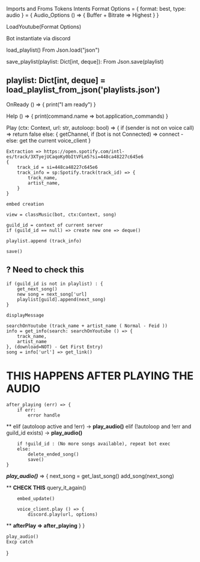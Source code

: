Imports and Froms
Tokens
Intents
Format Options = {
    format: best,
    type: audio
} = {
    Audio_Options () => {
        Buffer + Bitrate => Highest
    }
}

LoadYoutube(Format Options)

Bot instantiate via discord

load_playlist()
    From Json.load("json")

save_playlist(playlist: Dict[int, deque]):
    From Json.save(playlist)

## playlist: Dict[int, deque] = load_playlist_from_json('playlists.json')

OnReady () => {
    print("I am ready")
}

Help () => {
    print(command.name => bot.application_commands)
}

Play (ctx: Context, url: str, autoloop: bool) => {
    if (sender is not on voice call) => return false
    else: {
        getChannel,
        if (bot is not Connected) => connect - else: get the current voice_client
    }

    Extraction => https://open.spotify.com/intl-es/track/3XTyejUCaqoKy0bItVFLm5?si=448ca48227c645e6
    {
        track_id = si=448ca48227c645e6
        track_info = sp:Spotify.track(track_id) => {
            track_name,
            artist_name,
        }
    }

    embed creation

    view = classMusic(bot, ctx:Context, song)

    guild_id = context of current server
    if (guild_id == null) => create new one => deque()

    playlist.append (track_info)

    save()

## ? Need to check this
    if (guild_id is not in playlist) : {
        get_next_song()
        new song = next_song['url]
        playlist[guild].append(next_song)
    }

    displayMessage

    searchOnYoutube (track_name + artist_name ( Normal - Feid ))
    info = get_info(search: searchOnYoutube () => {
        track_name,
        artist_name
    }, (download=NOT) - Get First Entry)
    song = info['url'] => get_link()

# THIS HAPPENS AFTER PLAYING THE AUDIO
    after_playing (err) => {
        if err:
            error handle
**      elif (autoloop active and !err) -> **play_audio()**
        elif (!autoloop and !err and guild_id exists) -> **play_audio()**

        if !guild_id : (No more songs available), repeat bot exec
        else:
            delete_ended_song()
            save()
    }

 ***play_audio()*** => {
        next_song = get_last_song()
        add_song(next_song)

**        **CHECK THIS**
        query_it_again()

        embed_update()

        voice_client.play () => {
            discord.play(url, options)
**            **afterPlay => after_playing**
        }
    }

    play_audio()
    Excp catch
}

